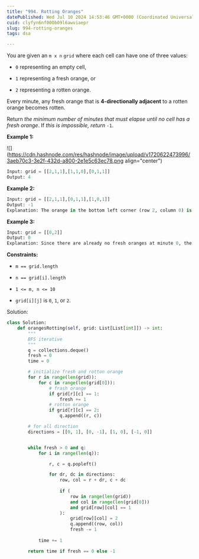 ```yaml
---
title: "994. Rotting Oranges"
datePublished: Wed Jul 10 2024 14:53:46 GMT+0000 (Coordinated Universal Time)
cuid: clyfyn6nf000b09l6awviaepr
slug: 994-rotting-oranges
tags: dsa

---
```


You are given an `m x n` `grid` where each cell can have one of three values:

* `0` representing an empty cell,
    
* `1` representing a fresh orange, or
    
* `2` representing a rotten orange.
    

Every minute, any fresh orange that is **4-directionally adjacent** to a rotten orange becomes rotten.

Return *the minimum number of minutes that must elapse until no cell has a fresh orange*. If *this is impossible, return* `-1`.

**Example 1:**

![](https://cdn.hashnode.com/res/hashnode/image/upload/v1720622473996/3aeb70c3-3e2f-432d-a800-2e1e5c63ec78.png align="center")

```python
Input: grid = [[2,1,1],[1,1,0],[0,1,1]]
Output: 4
```

**Example 2:**

```python
Input: grid = [[2,1,1],[0,1,1],[1,0,1]]
Output: -1
Explanation: The orange in the bottom left corner (row 2, column 0) is never rotten, because rotting only happens 4-directionally.
```

**Example 3:**

```python
Input: grid = [[0,2]]
Output: 0
Explanation: Since there are already no fresh oranges at minute 0, the answer is just 0.
```

**Constraints:**

* `m == grid.length`
    
* `n == grid[i].length`
    
* `1 <= m, n <= 10`
    
* `grid[i][j]` is `0`, `1`, or `2`.
    

Solution:

```python
class Solution:
    def orangesRotting(self, grid: List[List[int]]) -> int:
        """
        BFS iterative
        """
        q = collections.deque()
        fresh = 0
        time = 0

        # initialize fresh and rotton orange
        for r in range(len(grid)):
            for c in range(len(grid[0])):
                # frash orange
                if grid[r][c] == 1:
                    fresh += 1
                # rotton orange
                if grid[r][c] == 2:
                    q.append((r, c))

        # for all direction
        directions = [[0, 1], [0, -1], [1, 0], [-1, 0]]


        while fresh > 0 and q:
            for i in range(len(q)):

                r, c = q.popleft()

                for dr, dc in directions:
                    row, col = r + dr, c + dc
                    
                    if (
                        row in range(len(grid))
                        and col in range(len(grid[0]))
                        and grid[row][col] == 1
                    ):
                        grid[row][col] = 2
                        q.append((row, col))
                        fresh -= 1
            
            time += 1

        return time if fresh == 0 else -1
```